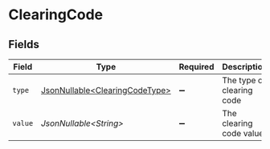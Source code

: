 # ClearingCode


## Fields

| Field                                                                          | Type                                                                           | Required                                                                       | Description                                                                    | Example                                                                        |
| ------------------------------------------------------------------------------ | ------------------------------------------------------------------------------ | ------------------------------------------------------------------------------ | ------------------------------------------------------------------------------ | ------------------------------------------------------------------------------ |
| `type`                                                                         | [JsonNullable\<ClearingCodeType>](../../models/components/ClearingCodeType.md) | :heavy_minus_sign:                                                             | The type of clearing code                                                      |                                                                                |
| `value`                                                                        | *JsonNullable\<String>*                                                        | :heavy_minus_sign:                                                             | The clearing code value                                                        | 12-34-56                                                                       |